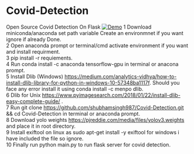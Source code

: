   
# Covid-Detection
Open Source Covid Detection On Flask
[![Demo](https://i.imgur.com/nUxPDP1.gifv)](https://youtu.be/vt5fpE0bzSY)
1 Download miniconda/anaconda set path variable Create an environmnet if you want ignore if already Done.<br>
2 Open anaconda prompt or terminal/cmd activate environment if you want and install requirment.<br>
3 pip install -r requiements.<br>
4 Run conda install -c anaconda tensorflow-gpu in terminal or anacona prompt.<br>
5 Install Dlib (Windows) https://medium.com/analytics-vidhya/how-to-install-dlib-library-for-python-in-windows-10-57348ba1117f. 
  Should you face any error install it using conda install -c menpo dlib.<br>
6 Dlib for Unix https://www.pyimagesearch.com/2018/01/22/install-dlib-easy-complete-guide/ .<br>
7 Run git clone https://github.com/shubhamsingh987/Covid-Detection.git && cd Covid-Detection in terminal or anaconda prompt. <br>
8 Download yolo weights https://pjreddie.com/media/files/yolov3.weights and place it in root directory.<br>
9 Install exiftool on linux as sudo apt-get install -y exiftool for windows i have included the file so ignore.<br>
10 Finally run python main.py to run flask server for covid detection.<br>
